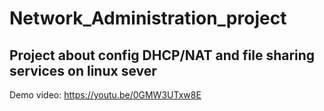 # Network_Administration_project
Project about config DHCP/NAT and file sharing services on linux sever
---
Demo video: https://youtu.be/0GMW3UTxw8E

